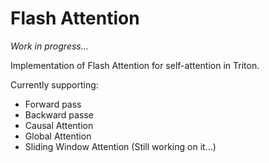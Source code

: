 # Flash Attention

_Work in progress..._

Implementation of Flash Attention for self-attention in Triton. 

Currently supporting:
- Forward pass
- Backward passe
- Causal Attention
- Global Attention
- Sliding Window Attention (Still working on it...)


<!-- Other ideas:
- Multi-Head Latent Flash Attention
- GQA Flash Attention
- Native Sparse Attention with Flash Attention -->